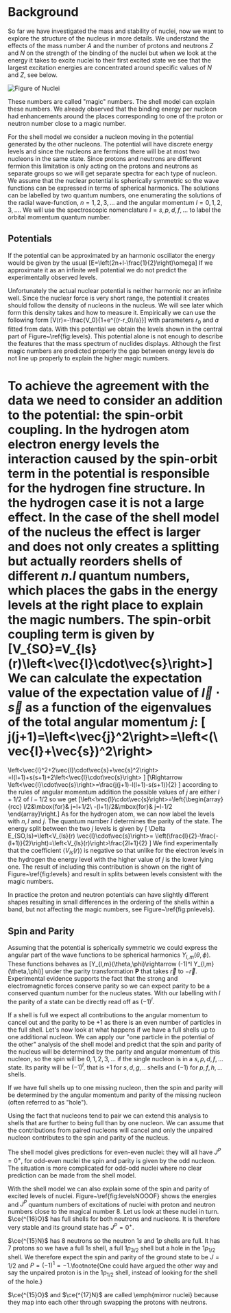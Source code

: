 Background
==========

So far we have investigated the mass and stability of nuclei, now we want to explore the structure of the nucleus in more details. We understand the effects of the mass number $A$ and the number of protons and neutrons $Z$ and $N$ on the strength of the binding of the nuclei but when we look at the energy it takes to excite nuclei to their first excited state we see that the largest excitation energies are concentrated around specific values of $N$ and $Z$, see below. 

![Figure of Nuclei](figureOfNuclei.jpg)

These numbers are called "magic" numbers. The shell model can explain these numbers. We already observed that the binding energy per nucleon had enhancements around the places corresponding to one of the proton or neutron number close to a magic number.

For the shell model we consider a nucleon moving in the potential generated by the other nucleons. The potential will have discrete energy levels and since the nucleons are fermions there will be at most two nucleons in the same state. Since protons and neutrons are different fermion this limitation is only acting on the protons and neutrons as separate groups so we will get separate spectra for each type of nucleon. We assume that the nuclear potential is spherically symmetric so the wave functions can be expressed in terms of spherical harmonics. The solutions can be labelled by two quantum numbers, one enumerating the solutions of the radial wave-function, $n=1,2,3,...$ and the angular momentum $l=0,1,2,3,...$. We will use the spectroscopic nomenclature $l=s,p,d,f,...$ to label the orbital momentum quantum number. 

Potentials
----------

If the potential can be approximated by an harmonic oscillator the energy would be given by the usual
\[E=\left(2n+l-\frac{1}{2}\right)\omega\] 
If we approximate it as an infinite well potential we do not predict the experimentally observed levels.

Unfortunately the actual nuclear potential is neither harmonic nor an infinite well. Since the nuclear force is very short range, the potential it creates should follow the density of nucleons in the nucleus. We will see later which form this density takes and how to measure it. Empirically we can use the following form 
\[V(r)=-\frac{V_0}{1+e^{(r-r_0)/a}}\]
with parameters $r_0$ and $a$ fitted from data. With this potential we obtain the levels shown in the central part of Figure~\ref{fig:levels}. This potential alone is not enough to describe the features that the mass spectrum of nuclides displays. Although the first magic numbers are predicted properly the gap between energy levels do not line up properly to explain the higher magic numbers.

To achieve the agreement with the data we need to consider an addition to the potential: the spin-orbit coupling. In the hydrogen atom electron energy levels the interaction caused by the spin-orbit term in the potential is responsible for the hydrogen fine structure. In the hydrogen case it is not a large effect. In the case of the shell model of the nucleus the effect is larger and does not only creates a splitting but actually reorders shells of different $n.l$ quantum numbers, which places the gabs in the energy levels at the right place to explain the magic numbers. The spin-orbit coupling term is given by 
\[V_{SO}=V_{ls}(r)\left<\vec{l}\cdot\vec{s}\right>\] 
We can calculate the expectation value of the expectation value of $\vec{l}\cdot\vec{s}$ as a function of the eigenvalues of the total angular momentum $j$:
\[
j(j+1)=\left<\vec{j}^2\right>=\left<(\vec{l}+\vec{s})^2\right>
=
\left<\vec{l}^2+2\vec{l}\cdot\vec{s}+\vec{s}^2\right>
=l(l+1)+s(s+1)+2\left<\vec{l}\cdot\vec{s}\right>
\]
\[\Rightarrow
\left<\vec{l}\cdot\vec{s}\right>=\frac{j(j+1)-l(l+1)-s(s+1)}{2}
\]
according to the rules of angular momentum addition the possible values of $j$ are either $l+1/2$ of $l-1/2$ so we get
\[\left<\vec{l}\cdot\vec{s}\right>=\left\{\begin{array}{rcc}
l/2&\mbox{for}& j=l+1/2\\
-(l+1)/2&\mbox{for}& j=l-1/2
\end{array}\right.\]
As for the hydrogen atom, we can now label the levels with $n,l$ and $j$. The quantum number $l$ determines the parity of the state. The energy split between the two $j$ levels is given by
\[
\Delta E_{SO,ls}=\left<V_{ls}(r) \vec{l}\cdot\vec{s}\right>=
\left(\frac{l}{2}-\frac{-(l+1)}{2}\right)=\left<V_{ls}(r)\right>\frac{2l+1}{2}
\]
We find experimentally that the coefficient $\left<V_{ls}(r)\right>$ is negative so that unlike for the electron levels in the hydrogen the energy level with the higher value of $j$ is the lower lying one. The result of including this contribution is shown on the right of Figure~\ref{fig:levels} and result in splits between levels consistent with the magic numbers. 

In practice the proton and neutron potentials can have slightly different shapes resulting in small differences in the ordering of the shells within a band, but not affecting the magic numbers, see Figure~\ref{fig:pnlevels}. 

Spin and Parity
---------------

Assuming that the potential is spherically symmetric we could express the angular part of the wave functions to be spherical harmonics $Y_{l,m}(\theta,\phi)$. These functions behaves as
\[Y_{l,m}(\theta,\phi)\rightarrow (-1)^l Y_{l,m}(\theta,\phi)\]
under the parity transformation $\mathbf{P}$ that takes $\vec{r}$ to $-\vec{r}$. Experimental evidence supports the fact that the strong and electromagnetic forces conserve parity so we can expect parity to be a conserved quantum number for the nucleus states. With our labelling with $l$ the parity of a state can be directly read off as $(-1)^l$.

If a shell is full we expect all contributions to the angular momentum to cancel out and the parity to be $+1$ as there is an even number of particles in the full shell. Let's now look at what happens if we have a full shells up to one additional nucleon. We can apply our "one particle in the potential of the other" analysis of the shell model and predict that the spin and parity of the nucleus will be determined by the parity and angular momentum of this nucleon, so the spin will be $0,1,2,3,...$ if the single nucleon is in a $s,p,d,f,...$ state. Its parity will be $(-1)^l$, that is $+1$ for $s,d,g,..$ shells and $(-1)$ for $p,f,h,...$ shells. 

If we have full shells up to one missing nucleon, then the spin and parity will be determined by the angular momentum and parity of the missing nucleon (often referred to as "hole").

Using the fact that nucleons tend to pair we can extend this analysis to shells that are further to being full than by one nucleon. We can assume that the contributions from paired nucleons will cancel and only the unpaired nucleon contributes to the spin and parity of the nucleus. 

The shell model gives predictions for even-even nuclei: they will all have $J^P=0^+$, for odd-even nuclei the spin and parity is given by the odd nucleon. The situation is more complicated for odd-odd nuclei where no clear prediction can be made from the shell model.  

With the shell model we can also explain some of the spin and parity of excited levels of nuclei. Figure~\ref{fig:levelsNOOOF} shows the energies and $J^P$ quantum numbers of excitations of nuclei with proton and neutron numbers close to the magical number $8$. Let us look at these nuclei in turn. $\ce{^{16}O}$ has full shells for both neutrons and nucleons. It is therefore very stable and its ground state has $J^P=0^+$.

$\ce{^{15}N}$ has 8 neutrons so the neutron $1s$ and $1p$ shells are full. It has 7 protons so we have a full $1s$ shell, a full $1p_{3/2}$ shell but a hole in the $1p_{1/2}$ shell. We therefore expect the spin and parity of the ground state to be $J=1/2$ and $P=(-1)^1=-1$.\footnote{One could have argued the other way and say the unpaired proton is in the $1p_{1/2}$ shell, instead of looking for the shell of the hole.}

$\ce{^{15}O}$ and $\ce{^{17}N}$ are called \emph{mirror nuclei} because they map into each other through swapping the protons with neutrons.

